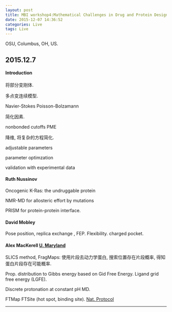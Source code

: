 ```yaml
---
layout: post
title: MBI workshop4:Mathematical Challenges in Drug and Protein Design
date: 2015-12-07 14:36:52
categories: Live
tags: Live
---
```


OSU, Columbus, OH, US.

## 2015.12.7

#### Introduction

将部分变刚体. 

多点变连续模型.

Navier-Stokes
Poisson-Bolzamann

简化因素.

nonbonded cutoffs
PME

降维, 将复杂的方程简化.

adjustable parameters

parameter optimzation

validation with experimental data

#### Ruth Nussinov

Oncogenic K-Ras: the undruggable protein

NMR-MD for allosteric effort by mutations

PRISM for protein-protein interface.

#### David Mobley

Pose position, replica exchange , FEP. Flexibility. charged pocket.

#### Alex MacKerell [U. Maryland](http://mackerell.umaryland.edu/)

SLICS method, FragMaps: 使用片段去动力学蛋白, 搜索位置存在片段概率, 得知蛋白片段存在可能概率.

Prop. distribution to Gibbs energy based on Gid Free Energy. Ligand grid free energy (LGFE).


Discrete protonation at constant pH MD.


FTMap FTSite (hot spot, binding site). [Nat. Protocol](http://structure.bu.edu/sites/default/files/nprot.2015.043.pdf)

------
